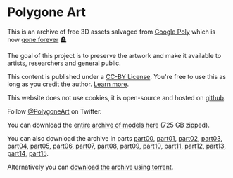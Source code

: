 # Polygone Art

This is an archive of free 3D assets salvaged from [Google Poly](poly.google.com) which is now [gone forever](https://killedbygoogle.com/) 🪦

The goal of this project is to preserve the artwork and make it available to artists, researchers and general public.

This content is published under a [CC-BY License](https://creativecommons.org/licenses/by/4.0/). You're free to use this as long as you credit the author. [Learn more](https://support.google.com/poly/answer/7418679).

This website does not use cookies, it is open-source and hosted on [github](https://github.com/arodic/polygone.art).

Follow [@PolygoneArt](https://twitter.com/PolygoneArt) on Twitter.

You can download the [entire archive of models here](https://blob.polygone.art/assets.zip) (725 GB zipped).

You can also download the archive in parts
[part00](https://blob.polygone.art/torrent/polygone/polygone-split.zip),
[part01](https://blob.polygone.art/torrent/polygone/polygone-split.z01),
[part02](https://blob.polygone.art/torrent/polygone/polygone-split.z02),
[part03](https://blob.polygone.art/torrent/polygone/polygone-split.z03),
[part04](https://blob.polygone.art/torrent/polygone/polygone-split.z04),
[part05](https://blob.polygone.art/torrent/polygone/polygone-split.z05),
[part06](https://blob.polygone.art/torrent/polygone/polygone-split.z06),
[part07](https://blob.polygone.art/torrent/polygone/polygone-split.z07),
[part08](https://blob.polygone.art/torrent/polygone/polygone-split.z08),
[part09](https://blob.polygone.art/torrent/polygone/polygone-split.z09),
[part10](https://blob.polygone.art/torrent/polygone/polygone-split.z10),
[part11](https://blob.polygone.art/torrent/polygone/polygone-split.z11),
[part12](https://blob.polygone.art/torrent/polygone/polygone-split.z12),
[part13](https://blob.polygone.art/torrent/polygone/polygone-split.z13),
[part14](https://blob.polygone.art/torrent/polygone/polygone-split.z14),
[part15](https://blob.polygone.art/torrent/polygone/polygone-split.z15).

Alternatively you can [download the archive using torrent](https://blob.polygone.art/torrent/polygone.torrent).